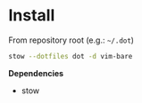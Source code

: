 # Install

From repository root (e.g.: `~/.dot`)

```bash
stow --dotfiles dot -d vim-bare
```

**Dependencies**
- stow
